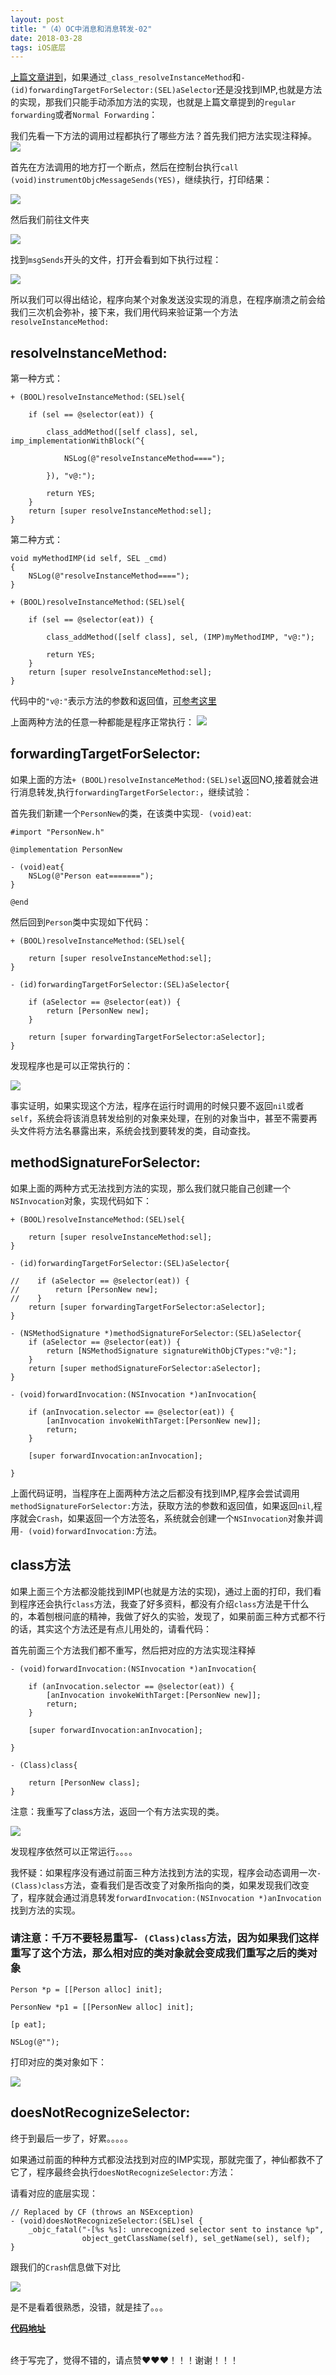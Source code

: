 ```yaml
---
layout: post
title: "（4）OC中消息和消息转发-02"
date: 2018-03-28
tags: iOS底层
---
```


[上篇文章讲到](https://www.jianshu.com/p/89093871596b)，如果通过`_class_resolveInstanceMethod`和`- (id)forwardingTargetForSelector:(SEL)aSelector`还是没找到IMP,也就是方法的实现，那我们只能手动添加方法的实现，也就是上篇文章提到的`regular forwarding`或者`Normal Forwarding`：

我们先看一下方法的调用过程都执行了哪些方法？首先我们把方法实现注释掉。
![](http://otogtitz7.bkt.clouddn.com/2018-03-28-15222251043432.jpg)

首先在方法调用的地方打一个断点，然后在控制台执行`call (void)instrumentObjcMessageSends(YES)`，继续执行，打印结果：

![](http://otogtitz7.bkt.clouddn.com/2018-03-28-15222252259604.jpg)

然后我们前往文件夹

![](http://otogtitz7.bkt.clouddn.com/2018-03-28-15222252771728.jpg)

找到`msgSends`开头的文件，打开会看到如下执行过程：

![](http://otogtitz7.bkt.clouddn.com/2018-03-28-15222253682896.jpg)

所以我们可以得出结论，程序向某个对象发送没实现的消息，在程序崩溃之前会给我们三次机会弥补，接下来，我们用代码来验证第一个方法`resolveInstanceMethod:`

## resolveInstanceMethod:

第一种方式：

```
+ (BOOL)resolveInstanceMethod:(SEL)sel{
    
    if (sel == @selector(eat)) {
        
        class_addMethod([self class], sel, imp_implementationWithBlock(^{
            
            NSLog(@"resolveInstanceMethod====");
            
        }), "v@:");
        
        return YES;
    }
    return [super resolveInstanceMethod:sel];
}
```

第二种方式：

```
void myMethodIMP(id self, SEL _cmd)
{
    NSLog(@"resolveInstanceMethod====");
}

+ (BOOL)resolveInstanceMethod:(SEL)sel{
    
    if (sel == @selector(eat)) {
        
        class_addMethod([self class], sel, (IMP)myMethodIMP, "v@:");
        
        return YES;
    }
    return [super resolveInstanceMethod:sel];
}
```

代码中的`"v@:"`表示方法的参数和返回值，[可参考这里](https://developer.apple.com/library/content/documentation/Cocoa/Conceptual/ObjCRuntimeGuide/Articles/ocrtTypeEncodings.html#//apple_ref/doc/uid/TP40008048-CH100-SW1)

上面两种方法的任意一种都能是程序正常执行：
![](http://otogtitz7.bkt.clouddn.com/2018-03-28-15222266670256.jpg)

## forwardingTargetForSelector:

如果上面的方法`+ (BOOL)resolveInstanceMethod:(SEL)sel`返回NO,接着就会进行消息转发,执行`forwardingTargetForSelector:`，继续试验：

首先我们新建一个`PersonNew`的类，在该类中实现`- (void)eat`:

```
#import "PersonNew.h"

@implementation PersonNew

- (void)eat{
    NSLog(@"Person eat=======");
}

@end
```

然后回到`Person`类中实现如下代码：

```
+ (BOOL)resolveInstanceMethod:(SEL)sel{
    
    return [super resolveInstanceMethod:sel];
}

- (id)forwardingTargetForSelector:(SEL)aSelector{
    
    if (aSelector == @selector(eat)) {
        return [PersonNew new];
    }
    
    return [super forwardingTargetForSelector:aSelector];
}
```

发现程序也是可以正常执行的：

![](http://otogtitz7.bkt.clouddn.com/2018-03-28-15222271717976.jpg)

事实证明，如果实现这个方法，程序在运行时调用的时候只要不返回`nil`或者`self`，系统会将该消息转发给别的对象来处理，在别的对象当中，甚至不需要再头文件将方法名暴露出来，系统会找到要转发的类，自动查找。

## methodSignatureForSelector:

如果上面的两种方式无法找到方法的实现，那么我们就只能自己创建一个`NSInvocation`对象，实现代码如下：

```
+ (BOOL)resolveInstanceMethod:(SEL)sel{
    
    return [super resolveInstanceMethod:sel];
}

- (id)forwardingTargetForSelector:(SEL)aSelector{
    
//    if (aSelector == @selector(eat)) {
//        return [PersonNew new];
//    }
    return [super forwardingTargetForSelector:aSelector];
}

- (NSMethodSignature *)methodSignatureForSelector:(SEL)aSelector{
    if (aSelector == @selector(eat)) {
        return [NSMethodSignature signatureWithObjCTypes:"v@:"];
    }
    return [super methodSignatureForSelector:aSelector];
}

- (void)forwardInvocation:(NSInvocation *)anInvocation{
    
    if (anInvocation.selector == @selector(eat)) {
        [anInvocation invokeWithTarget:[PersonNew new]];
        return;
    }
    
    [super forwardInvocation:anInvocation];
    
}
```

上面代码证明，当程序在上面两种方法之后都没有找到IMP,程序会尝试调用`methodSignatureForSelector:`方法，获取方法的参数和返回值，如果返回`nil`,程序就会`Crash`，如果返回一个方法签名，系统就会创建一个`NSInvocation`对象并调用`- (void)forwardInvocation:`方法。

## class方法

如果上面三个方法都没能找到IMP(也就是方法的实现)，通过上面的打印，我们看到程序还会执行`class`方法，我查了好多资料，都没有介绍`class`方法是干什么的，本着刨根问底的精神，我做了好久的实验，发现了，如果前面三种方式都不行的话，其实这个方法还是有点儿用处的，请看代码：

首先前面三个方法我们都不重写，然后把对应的方法实现注释掉

```
- (void)forwardInvocation:(NSInvocation *)anInvocation{
    
    if (anInvocation.selector == @selector(eat)) {
        [anInvocation invokeWithTarget:[PersonNew new]];
        return;
    }
    
    [super forwardInvocation:anInvocation];
    
}

- (Class)class{
   
    return [PersonNew class];
}
```

注意：我重写了class方法，返回一个有方法实现的类。

![](http://otogtitz7.bkt.clouddn.com/2018-03-28-15222319274916.jpg)

发现程序依然可以正常运行。。。。

我怀疑：如果程序没有通过前面三种方法找到方法的实现，程序会动态调用一次`- (Class)class`方法，查看我们是否改变了对象所指向的类，如果发现我们改变了，程序就会通过消息转发`forwardInvocation:(NSInvocation *)anInvocation`找到方法的实现。

### 请注意：千万不要轻易重写`- (Class)class`方法，因为如果我们这样重写了这个方法，那么相对应的类对象就会变成我们重写之后的类对象


```
Person *p = [[Person alloc] init];
        
PersonNew *p1 = [[PersonNew alloc] init];
   
[p eat];
   
NSLog(@"");
```

打印对应的类对象如下：

![](http://otogtitz7.bkt.clouddn.com/2018-03-28-15222326123191.jpg)


## doesNotRecognizeSelector:

终于到最后一步了，好累。。。。。

如果通过前面的种种方式都没法找到对应的IMP实现，那就完蛋了，神仙都救不了它了，程序最终会执行`doesNotRecognizeSelector:`方法：

请看对应的底层实现：

```
// Replaced by CF (throws an NSException)
- (void)doesNotRecognizeSelector:(SEL)sel {
    _objc_fatal("-[%s %s]: unrecognized selector sent to instance %p", 
                object_getClassName(self), sel_getName(sel), self);
}
```

跟我们的`Crash`信息做下对比

![](http://otogtitz7.bkt.clouddn.com/2018-03-28-15222329055754.jpg)

是不是看着很熟悉，没错，就是挂了。。。

[**代码地址**](https://github.com/czjwarrior/RunTimeDemo)

<br>
终于写完了，觉得不错的，请点赞❤️❤️❤️！！！谢谢！！！

















